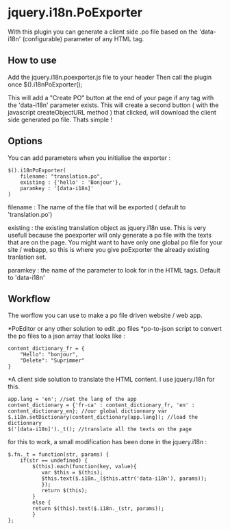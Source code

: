jquery.i18n.PoExporter
======================
With this plugin you can generate a client side .po file based on the 'data-i18n' (configurable) parameter of any HTML tag.

How to use
---------------------
Add the jquery.i18n.poexporter.js file to your header
Then call the plugin once
    $().i18nPoExporter();

This will add a "Create PO" button at the end of your page if any tag with the 'data-i18n' parameter exists.
This will create a second button ( with the javascript createObjectURL method ) that clicked, will download the client side generated po file.
Thats simple !

Options
----------------------
You can add parameters when you initialise the exporter :

    $().i18nPoExporter(
        filename: "translation.po",
        existing : {'hello' : 'Bonjour'},
        paramkey : '[data-i18n]'
    )

filename : The name of the file that will be exported ( default to 'translation.po')

existing : the existing translation object as jquery.i18n use.
This is very usefull because the poexporter will only generate a po file with the texts that are on the page.
You might want to have only one global po file for your site / webapp, so this is where you give poExporter the already existing tranlation set.

paramkey : the name of the parameter to look for in the HTML tags. Default to 'data-i18n'

Workflow
----------------------
The worflow you can use to make a po file driven website / web app.

*PoEditor or any other solution to edit .po files
*po-to-json script to convert the po files to a json array that looks like :

    content_dictionary_fr = {
        "Hello": "bonjour",
        "Delete": "Suprimmer"
    }

*A client side solution to translate the HTML content. I use jquery.i18n for this.

    app.lang = 'en'; //set the lang of the app
    content_dictionary = {'fr-ca' : content_dictionary_fr, 'en' : content_dictionary_en}; //our global dictionnary var
    $.i18n.setDictionary(content_dictionary[app.lang]); //load the dictionnary
    $('[data-i18n]')._t(); //translate all the texts on the page


for this to work, a small modification has been done in the jquery.i18n :

    $.fn._t = function(str, params) {
        if(str == undefined) {
            $(this).each(function(key, value){
               var $this = $(this);
               $this.text($.i18n._($this.attr('data-i18n'), params));
               });
               return $(this);
            }
            else {
            return $(this).text($.i18n._(str, params));
            }
    };


